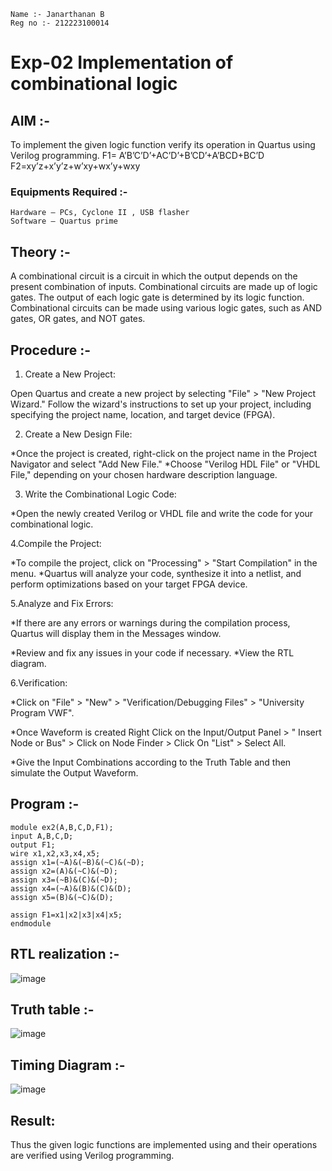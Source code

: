 ```
Name :- Janarthanan B
Reg no :- 212223100014
```
# Exp-02 Implementation of combinational logic
 
## AIM :-
To implement the given logic function verify its operation in Quartus using Verilog programming.
 F1= A’B’C’D’+AC’D’+B’CD’+A’BCD+BC’D
F2=xy’z+x’y’z+w’xy+wx’y+wxy
 
### Equipments Required :-
    Hardware – PCs, Cyclone II , USB flasher
    Software – Quartus prime

## Theory :-
A combinational circuit is a circuit in which the output depends on the present
combination of inputs. Combinational circuits are made up of logic gates. The output of
each logic gate is determined by its logic function. Combinational circuits can be made
using various logic gates, such as AND gates, OR gates, and NOT gates.

## Procedure :- 
1. Create a New Project:

Open Quartus and create a new project by selecting "File" > "New Project
Wizard."
Follow the wizard's instructions to set up your project, including specifying the
project name, location, and target device (FPGA).

2. Create a New Design File:

*Once the project is created, right-click on the project name in the Project Navigator
and select "Add New File."
*Choose "Verilog HDL File" or "VHDL File," depending on your chosen hardware
description language.

3. Write the Combinational Logic Code:

*Open the newly created Verilog or VHDL file and write the code for your
combinational logic.

4.Compile the Project:

*To compile the project, click on "Processing" > "Start Compilation" in the
menu.
*Quartus will analyze your code, synthesize it into a netlist, and perform
optimizations based on your target FPGA device.

5.Analyze and Fix Errors:

*If there are any errors or warnings during the compilation process,
Quartus will display them in the Messages window.

*Review and fix any issues in your code if necessary.
*View the RTL diagram.

6.Verification: 

*Click on "File" > "New" > "Verification/Debugging Files" > "University
Program VWF".

*Once Waveform is created Right Click on the Input/Output Panel > " Insert
Node or Bus" > Click on Node Finder > Click On "List" > Select All.

*Give the Input Combinations according to the Truth Table and then simulate
the Output Waveform.


## Program :-
```
module ex2(A,B,C,D,F1);
input A,B,C,D;
output F1;
wire x1,x2,x3,x4,x5;
assign x1=(~A)&(~B)&(~C)&(~D);
assign x2=(A)&(~C)&(~D);
assign x3=(~B)&(C)&(~D);
assign x4=(~A)&(B)&(C)&(D);
assign x5=(B)&(~C)&(D);

assign F1=x1|x2|x3|x4|x5;
endmodule
```

## RTL realization :-
![image](https://github.com/jokerjana/Experiment--02-Implementation-of-combinational-logic-/assets/147173630/c874d3de-7665-4b89-b8f3-d9ada23607b2)

## Truth table :-
![image](https://github.com/jokerjana/Experiment--02-Implementation-of-combinational-logic-/assets/147173630/3254982b-6bd4-4bee-8cbe-0e0f045df107)

## Timing Diagram :-
![image](https://github.com/Raji1009/Experiment--02-Implementation-of-combinational-logic-/assets/89059861/14a6b9c3-6847-41a5-8b04-837bd18bc4c2)

## Result:
Thus the given logic functions are implemented using  and their operations are verified using Verilog programming.
